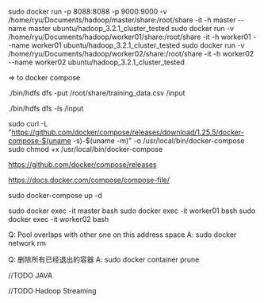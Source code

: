 sudo docker run -p 8088:8088 -p 9000:9000 -v /home/ryu/Documents/hadoop/master/share:/root/share -it -h master --name master ubuntu/hadoop_3.2.1_cluster_tested
sudo docker run -v /home/ryu/Documents/hadoop/worker01/share:/root/share -it -h worker01 --name worker01 ubuntu/hadoop_3.2.1_cluster_tested
sudo docker run -v /home/ryu/Documents/hadoop/worker02/share:/root/share -it -h worker02 --name worker02 ubuntu/hadoop_3.2.1_cluster_tested

=> to docker compose

./bin/hdfs dfs -put /root/share/training_data.csv /input

./bin/hdfs dfs -ls /input

sudo curl -L "https://github.com/docker/compose/releases/download/1.25.5/docker-compose-$(uname -s)-$(uname -m)" -o /usr/local/bin/docker-compose
sudo chmod +x /usr/local/bin/docker-compose

https://github.com/docker/compose/releases

https://docs.docker.com/compose/compose-file/

sudo docker-compose up -d

sudo docker exec -it master bash
sudo docker exec -it worker01 bash
sudo docker exec -it worker02 bash

Q: Pool overlaps with other one on this address space
A: sudo docker network rm <network id>

Q: 删除所有已经退出的容器
A: sudo docker container prune

//TODO JAVA

//TODO Hadoop Streaming

